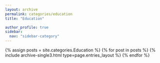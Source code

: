 ```yaml
---
layout: archive
permalink: categories/education
title: "Education"

author_profile: true
sidebar:
  nav: "sidebar-category"
---
```


{% assign posts = site.categories.Education %}
{% for post in posts %} {% include archive-single3.html type=page.entries_layout %} {% endfor %}